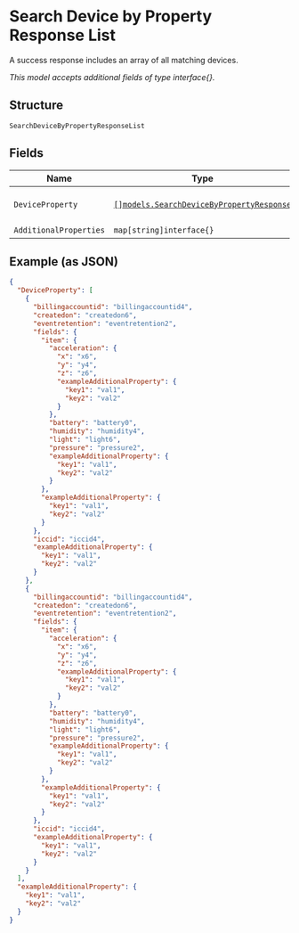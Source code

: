 
# Search Device by Property Response List

A success response includes an array of all matching devices.

*This model accepts additional fields of type interface{}.*

## Structure

`SearchDeviceByPropertyResponseList`

## Fields

| Name | Type | Tags | Description |
|  --- | --- | --- | --- |
| `DeviceProperty` | [`[]models.SearchDeviceByPropertyResponse`](../../doc/models/search-device-by-property-response.md) | Optional | **Constraints**: *Maximum Items*: `100` |
| `AdditionalProperties` | `map[string]interface{}` | Optional | - |

## Example (as JSON)

```json
{
  "DeviceProperty": [
    {
      "billingaccountid": "billingaccountid4",
      "createdon": "createdon6",
      "eventretention": "eventretention2",
      "fields": {
        "item": {
          "acceleration": {
            "x": "x6",
            "y": "y4",
            "z": "z6",
            "exampleAdditionalProperty": {
              "key1": "val1",
              "key2": "val2"
            }
          },
          "battery": "battery0",
          "humidity": "humidity4",
          "light": "light6",
          "pressure": "pressure2",
          "exampleAdditionalProperty": {
            "key1": "val1",
            "key2": "val2"
          }
        },
        "exampleAdditionalProperty": {
          "key1": "val1",
          "key2": "val2"
        }
      },
      "iccid": "iccid4",
      "exampleAdditionalProperty": {
        "key1": "val1",
        "key2": "val2"
      }
    },
    {
      "billingaccountid": "billingaccountid4",
      "createdon": "createdon6",
      "eventretention": "eventretention2",
      "fields": {
        "item": {
          "acceleration": {
            "x": "x6",
            "y": "y4",
            "z": "z6",
            "exampleAdditionalProperty": {
              "key1": "val1",
              "key2": "val2"
            }
          },
          "battery": "battery0",
          "humidity": "humidity4",
          "light": "light6",
          "pressure": "pressure2",
          "exampleAdditionalProperty": {
            "key1": "val1",
            "key2": "val2"
          }
        },
        "exampleAdditionalProperty": {
          "key1": "val1",
          "key2": "val2"
        }
      },
      "iccid": "iccid4",
      "exampleAdditionalProperty": {
        "key1": "val1",
        "key2": "val2"
      }
    }
  ],
  "exampleAdditionalProperty": {
    "key1": "val1",
    "key2": "val2"
  }
}
```

